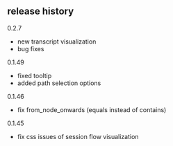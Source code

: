 ## release history

0.2.7
- new transcript visualization
- bug fixes

0.1.49
- fixed tooltip
- added path selection options

0.1.46
- fix from_node_onwards (equals instead of contains)

0.1.45
- fix css issues of session flow visualization
